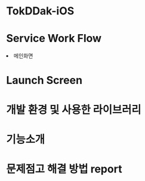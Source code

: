 # TokDDak-iOS


Service Work Flow
======

<lo>
  <li> 메인화면 </li>
  
  
  

Launch Screen
======


개발 환경 및 사용한 라이브러리
=======

기능소개
======






문제점고 해결 방법 report
=====
